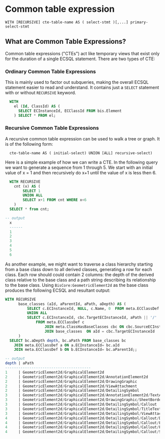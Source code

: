 # Common table expression

```
WITH [RECURSIVE] cte-table-name AS ( select-stmt )[,...] primary-select-stmt
```

## What are Common Table Expressions?

Common table expressions ("CTEs") act like temporary views that exist only for the duration of a single ECSQL statement. There are two types of CTE:

### Ordinary Common Table Expressions

This is mainly used to factor out subqueries, making the overall ECSQL statement easier to read and understand. It contains just a `SELECT` statement with or without `RECURSIVE` keyword.

```sql
  WITH
    el (Id, ClassId) AS (
      SELECT ECInstanceId, ECClassId FROM bis.Element
    ) SELECT * FROM el;
```

### Recursive Common Table Expressions

A recursive common table expression can be used to walk a tree or graph. It is of the following form:

```
  cte-table-name AS ( initial-select) UNION [ALL] recursive-select)
```

Here is a simple example of how we can write a CTE. In the following query we want to generate a sequence from 1 through 5. We start with an initial value of x = 1 and then recursively do x+1 until the value of x is less then 6.

```sql
  WITH RECURSIVE
    cnt (x) AS (
        SELECT 1
        UNION ALL
        SELECT x+1 FROM cnt WHERE x<6
    )
  SELECT * from cnt;

-- output
  x
  ------
  1
  2
  3
  4
  5
  6
```

As another example, we might want to traverse a class hierarchy starting from a base class down to all derived classes, generating a row for each class. Each row should could contain 2 columns: the depth of the derived class relative to the base class and a path string describing its relationship to the base class. Using `BisCore:GeometricElement2d` as the base class produces the following ECSQL and resultant output:

```sql
WITH RECURSIVE
      base_classes (aId, aParentId, aPath, aDepth) AS (
          SELECT c.ECInstanceId, NULL, c.Name, 0  FROM meta.ECClassDef c WHERE c.Name='GeometricElement2d'
          UNION ALL
          SELECT c.ECInstanceId, cbc.TargetECInstanceId, aPath || '/' || c.Name, aDepth + 1
              FROM meta.ECClassDef c
                  JOIN meta.ClassHasBaseClasses cbc ON cbc.SourceECInstanceId = c.ECInstanceId
                  JOIN base_classes  ON aId = cbc.TargetECInstanceId
      )
  SELECT bc.aDepth depth, bc.aPath FROM base_classes bc
	JOIN meta.ECClassDef a ON a.ECInstanceId= bc.aId
	JOIN meta.ECClassDef b ON b.ECInstanceId= bc.aParentId;;

-- output
depth | aPath
---------------------------------------
1     | GeometricElement2d/GraphicalElement2d
2     | GeometricElement2d/GraphicalElement2d/AnnotationElement2d
2     | GeometricElement2d/GraphicalElement2d/DrawingGraphic
2     | GeometricElement2d/GraphicalElement2d/ViewAttachment
2     | GeometricElement2d/GraphicalElement2d/DetailingSymbol
3     | GeometricElement2d/GraphicalElement2d/AnnotationElement2d/TextAnnotation2d
3     | GeometricElement2d/GraphicalElement2d/DrawingGraphic/SheetBorder
3     | GeometricElement2d/GraphicalElement2d/DetailingSymbol/Callout
3     | GeometricElement2d/GraphicalElement2d/DetailingSymbol/TitleText
3     | GeometricElement2d/GraphicalElement2d/DetailingSymbol/ViewAttachmentLabel
4     | GeometricElement2d/GraphicalElement2d/DetailingSymbol/Callout/DetailCallout
4     | GeometricElement2d/GraphicalElement2d/DetailingSymbol/Callout/ElevationCallout
4     | GeometricElement2d/GraphicalElement2d/DetailingSymbol/Callout/PlanCallout
4     | GeometricElement2d/GraphicalElement2d/DetailingSymbol/Callout/SectionCalloutt
```
